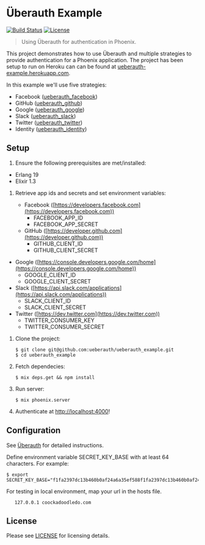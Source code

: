 # Überauth Example
[![Build Status][travis-img]][travis] [![License][license-img]][license]

[travis-img]: https://travis-ci.org/ueberauth/ueberauth_example.png?branch=master
[travis]: https://travis-ci.org/ueberauth/ueberauth_example
[license-img]: http://img.shields.io/badge/license-MIT-brightgreen.svg
[license]: http://opensource.org/licenses/MIT

> Using Überauth for authentication in Phoenix.

This project demonstrates how to use Überauth and multiple strategies to provide authentication for a Phoenix application.  The project has been setup to run on Heroku can can be found at [ueberauth-example.herokuapp.com](https://ueberauth-example.herokuapp.com).

In this example we'll use five strategies:

+ Facebook ([ueberauth_facebook](https://github.com/ueberauth/ueberauth_facebook))
+ GitHub ([ueberauth_github](https://github.com/ueberauth/ueberauth_github))
+ Google ([ueberauth_google](https://github.com/ueberauth/ueberauth_google))
+ Slack ([ueberauth_slack](https://github.com/ueberauth/ueberauth_slack))
+ Twitter ([ueberauth_twitter](https://github.com/ueberauth/ueberauth_twitter))
+ Identity ([ueberauth_identity](https://github.com/ueberauth/ueberauth_identity))

## Setup

1. Ensure the following prerequisites are met/installed:

  + Erlang 19
  + Elixir 1.3

1. Retrieve app ids and secrets and set environment variables:

	+ Facebook ([https://developers.facebook.com](https://developers.facebook.com))
		+ FACEBOOK_APP_ID
		+ FACEBOOK_APP_SECRET
	+ GitHub ([https://developer.github.com](https://developer.github.com))
		+ GITHUB_CLIENT_ID
		+ GITHUB_CLIENT_SECRET
  + Google ([https://console.developers.google.com/home](https://console.developers.google.com/home))
    + GOOGLE_CLIENT_ID
    + GOOGLE_CLIENT_SECRET
  + Slack ([https://api.slack.com/applications](https://api.slack.com/applications))
    + SLACK_CLIENT_ID
    + SLACK_CLIENT_SECRET
  + Twitter ([https://dev.twitter.com](https://dev.twitter.com))
    + TWITTER_CONSUMER_KEY
    + TWITTER_CONSUMER_SECRET

1. Clone the project:

	```shell
	$ git clone git@github.com:ueberauth/ueberauth_example.git
	$ cd ueberauth_example
	```

1. Fetch dependecies:

	```shell
	$ mix deps.get && npm install
	```

1. Run server:

	```shell
	$ mix phoenix.server
	```

1. Authenticate at [http://localhost:4000](http://localhost:4000)!

## Configuration

See [Überauth](https://github.com/ueberauth/ueberauth) for detailed instructions.

Define environment variable SECRET_KEY_BASE with at least 64 characters. For example:
```shell
$ export SECRET_KEY_BASE="f1fa2397dc13b460b0af24a6a35ef588f1fa2397dc13b460b0af24a6a35ef58"
```

For testing in local environment, map your url in the hosts file.
```
   127.0.0.1 coockadoodledo.com
```

## License

Please see [LICENSE](https://github.com/ueberauth/ueberauth_example/blob/master/LICENSE) for licensing details.
